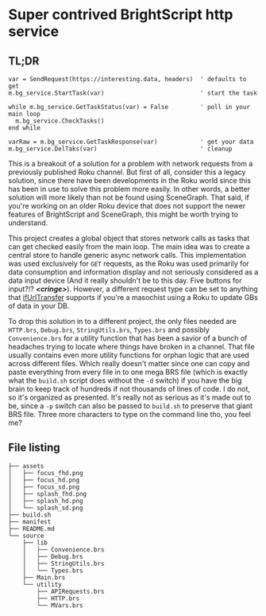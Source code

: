 # Super contrived BrightScript http service

## TL;DR
```
var = SendRequest(https://interesting.data, headers)  ' defaults to get
m.bg_service.StartTask(var)                           ' start the task

while m.bg_service.GetTaskStatus(var) = False         ' poll in your main loop
  m.bg_service.CheckTasks()
end while

varRaw = m.bg_service.GetTaskResponse(var)            ' get your data
m.bg_service.DelTaks(var)                             ' cleanup
```

This is a breakout of a solution for a problem with network requests from a previously published Roku channel.  But first of all, consider this a legacy solution, since there have been developments in the Roku world since this has been in use to solve this problem more easily.  In other words, a better solution will more likely than not be found using SceneGraph.  That said, if you're working on an older Roku device that does not support the newer features of BrightScript and SceneGraph, this might be worth trying to understand.

This project creates a global object that stores network calls as tasks that can get checked easily from the main loop.  The main idea was to create a central store to handle generic async network calls.  This implementation was used exclusively for `GET` requests, as the Roku was used primarily for data consumption and information display and not seriously considered as a data input device (And it really shouldn't be to this day.  Five buttons for input?!? ***\<cringe\>***).  However, a different request type can be set to anything that [ifUrlTransfer](https://developer.roku.com/docs/references/brightscript/interfaces/ifurltransfer.md) supports if you're a masochist using a Roku to update GBs of data in your DB.  

To drop this solution in to a different project, the only files needed are `HTTP.brs`, `Debug.brs`, `StringUtils.brs`, `Types.brs` and possibly `Convenience.brs` for a utility function that has been a savior of a bunch of headaches trying to locate where things have broken in a channel.  That file usually contains even more utility functions for orphan logic that are used across different files.  Which really doesn't matter since one can copy and paste everything from every file in to one mega BRS file (which is exactly what the `build.sh` script does without the `-d` switch) if you have the big brain to keep track of hundreds if not thousands of lines of code.  I do not, so it's organized as presented.  It's really not as serious as it's made out to be, since a `-p` switch can also be passed to `build.sh` to preserve that giant BRS file.  Three more characters to type on the command line tho, you feel me?

## File listing
```
├── assets
│   ├── focus_fhd.png
│   ├── focus_hd.png
│   ├── focus_sd.png
│   ├── splash_fhd.png
│   ├── splash_hd.png
│   └── splash_sd.png
├── build.sh
├── manifest
├── README.md
└── source
    ├── lib
    │   ├── Convenience.brs
    │   ├── Debug.brs
    │   ├── StringUtils.brs
    │   └── Types.brs
    ├── Main.brs
    └── utility
        ├── APIRequests.brs
        ├── HTTP.brs
        └── MVars.brs
```
